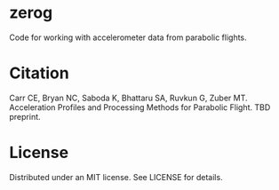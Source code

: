 # zerog
Code for working with accelerometer data from parabolic flights.

# Citation
Carr CE, Bryan NC, Saboda K, Bhattaru SA, Ruvkun G, Zuber MT. Acceleration Profiles and Processing Methods for Parabolic Flight. TBD preprint.

# License
Distributed under an MIT license. See LICENSE for details.
